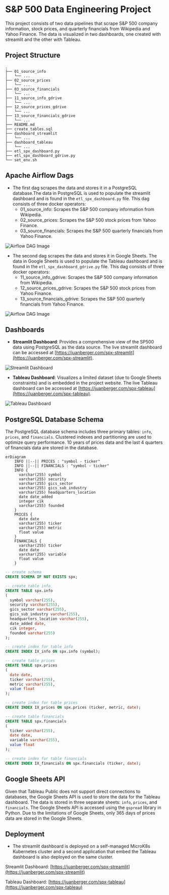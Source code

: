# S&P 500 Data Engineering Project

This project consists of two data pipelines that scrape S&P 500 company information, stock prices, and quarterly financials from Wikipedia and Yahoo Finance. The data is visualized in two dashboards, one created with streamlit and the other with Tableau.

## Project Structure
```
.
├── 01_source_info
│   └── ...
├── 02_source_prices
│   └── ...
├── 03_source_financials
│   └── ...
├── 11_source_info_gdrive
│   └── ...
├── 12_source_prices_gdrive
│   └── ...
├── 13_source_financials_gdrive
│   └── ...
├── README.md
├── create_tables.sql
├── dashboard_streamlit
│   └── ...
├── dashboard_tableau
│   └── ...
├── etl_spx_dashboard.py
├── etl_spx_dashboard_gdrive.py
└── set_env.sh
```

## Apache Airflow Dags

- The first dag scrapes the data and stores it in a PostgreSQL database.The data in PostgreSQL is used to populate the streamlit dashboard and is found in the `etl_spx_dashboard.py` file. This dag consists of three docker operators:
    - 01_source_info: Scrapes the S&P 500 company information from Wikipedia.
    - 02_source_prices: Scrapes the S&P 500 stock prices from Yahoo Finance.
    - 03_source_financials: Scrapes the S&P 500 quarterly financials from Yahoo Finance.

![Airflow DAG Image](https://github.com/juan-esteban-berger/spx_dashboard/blob/main/airflow-dag.png)

- The second dag scrapes the data and stores it in Google Sheets. The data in Google Sheets is used to populate the Tableau dashboard and is found in the `etl_spx_dashboard_gdrive.py` file. This dag consists of three docker operators:
    - 11_source_info_gdrive: Scrapes the S&P 500 company information from Wikipedia.
    - 12_source_prices_gdrive: Scrapes the S&P 500 stock prices from Yahoo Finance.
    - 13_source_financials_gdrive: Scrapes the S&P 500 quarterly financials from Yahoo Finance.

![Airflow DAG Image](https://github.com/juan-esteban-berger/spx_dashboard/blob/main/airflow-dag-gdrive.png)

## Dashboards

- **Streamlit Dashboard**: Provides a comprehensive view of the SP500 data using PostgreSQL as the data source. The live streamlit dashboard can be accessed at [https://juanberger.com/spx-streamlit](https://juanberger.com/spx-streamlit).

![Streamlit Dashboard](https://github.com/juan-esteban-berger/spx_dashboard/blob/main/spx-streamlit.png)

- **Tableau Dashboard**: Visualizes a limited dataset (due to Google Sheets constraints) and is embedded in the project website. The live Tableau dashboard can be accessed at [https://juanberger.com/spx-tableau](https://juanberger.com/spx-tableau).

![Tableau Dashboard](https://github.com/juan-esteban-berger/spx_dashboard/blob/main/spx-tableau.png)

## PostgreSQL Database Schema

The PostgreSQL database schema includes three primary tables: `info`, `prices`, and `financials`. Clustered indexes and partitioning are used to optimize query performance. 10 years of prices data and the last 4 quarters of financials data are stored in the database.

```mermaid
erDiagram
    INFO ||--|| PRICES : "symbol - ticker"
    INFO ||--|| FINANCIALS : "symbol - ticker"
    INFO {
      varchar(255) symbol
      varchar(255) security
      varchar(255) gics_sector
      varchar(255) gics_sub_industry
      varchar(255) headquarters_location
      date date_added
      integer cik
      varchar(255) founded
    }
    PRICES {
      date date
      varchar(255) ticker
      varchar(255) metric
      float value
    }
    FINANCIALS {
      varchar(255) ticker
      date date
      varchar(255) variable
      float value
    }
```

```sql
-- create schema
CREATE SCHEMA IF NOT EXISTS spx;

-- create table info
CREATE TABLE spx.info
(
  symbol varchar(255),
  security varchar(255),
  gics_sector varchar(255),
  gics_sub_industry varchar(255),
  headquarters_location varchar(255),
  date_added date,
  cik integer,
  founded varchar(255)
);

-- create index for table info
CREATE INDEX IX_info ON spx.info (symbol);

-- create table prices
CREATE TABLE spx.prices 
(
  date date,
  ticker varchar(255),
  metric varchar(255),
  value float
);

-- create index for table prices
CREATE INDEX IX_prices ON spx.prices (ticker, metric, date);

-- create table financials
CREATE TABLE spx.financials 
(
  ticker varchar(255),
  date date,
  variable varchar(255),
  value float
);

-- create index for table financials
CREATE INDEX IX_financials ON spx.financials (ticker, date);
```

## Google Sheets API
Given that Tableau Public does not support direct connections to databases, the Google Sheets API is used to store the data for the Tableau dashboard. The data is stored in three separate sheets: `info`, `prices`, and `financials`. The Google Sheets API is accessed using the `gspread` library in Python. Due to the limitations of Google Sheets, only 365 days of prices data are stored in the Google Sheets.


## Deployment
- The streamlit dashboard is deployed on a self-managed MicroK8s Kubernetes cluster and a second application that embed the Tableau dashboard is also deployed on the same cluster.

Streamlit Dashboard: [https://juanberger.com/spx-streamlit](https://juanberger.com/spx-streamlit)

Tableau Dashboard: [https://juanberger.com/spx-tableau](https://juanberger.com/spx-tableau)

